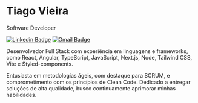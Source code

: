 # Tiago Vieira 

 Software Developer
 
[![Linkedin Badge](https://img.shields.io/badge/-Tiago%20Vieira-00875f?style=flat-square&color=0097B2&logo=Linkedin&logoColor=white&link=https://www.linkedin.com/in/tiago-svieira/)](https://www.linkedin.com/in/tiago-svieira/) 
[![Gmail Badge](https://img.shields.io/badge/-tiagosvieira10@gmail.com-00875f?style=flat-square&color=0097B2&logo=Gmail&logoColor=white&link=mailto:tiagosvieira10@gmail.com)](mailto:tiagosvieira10@gmail.com)

Desenvolvedor Full Stack com experiência em linguagens e frameworks, como React, Angular, TypeScript, JavaScript, Next.js, Node, Tailwind CSS, Vite e Styled-components. 

Entusiasta em metodologias ágeis, com destaque para SCRUM, e comprometimento com os princípios de Clean Code. 
Dedicado a entregar soluções de alta qualidade, busco continuamente aprimorar minhas habilidades.

